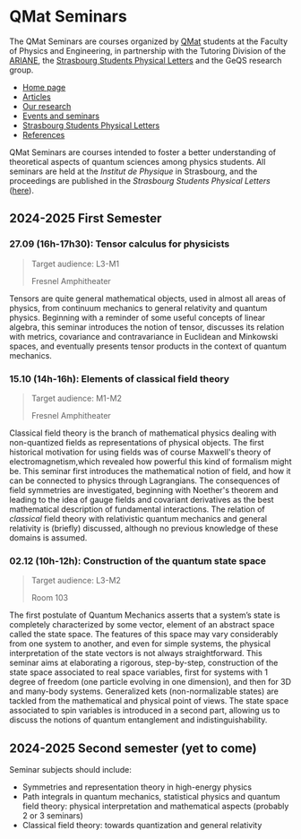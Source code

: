 # QMat Seminars

The QMat Seminars are courses organized by [QMat](https://qmat.unistra.fr/) students at the Faculty of Physics and Engineering, in partnership with the Tutoring Division of the [ARIANE](https://www.asso-ariane.fr/), the [Strasbourg Students Physical Letters](https://2spl.odoo.com/) and the GeQS research group.

- [Home page](../index.md)
- [Articles](../articles.md)
- [Our research](../research.md)
- [Events and seminars](../events.md)
- [Strasbourg Students Physical Letters](../journal.md)
- [References](../references.md)

QMat Seminars are courses intended to foster a better understanding of theoretical aspects of quantum sciences among physics students. All seminars are held at the _Institut de Physique_ in Strasbourg, and the proceedings are published in the _Strasbourg Students Physical Letters_ ([here](https://2spl.odoo.com/seminars)).

## 2024-2025 First Semester

### 27.09 (16h-17h30): Tensor calculus for physicists

  > Target audience: L3-M1
  > 
  > Fresnel Amphitheater

Tensors are quite general mathematical objects, used in almost all areas of physics, from continuum mechanics to general relativity and quantum physics. Beginning with a reminder of some useful concepts of linear algebra, this seminar introduces the notion of tensor, discusses its relation with metrics, covariance and contravariance in Euclidean and Minkowski spaces, and eventually presents tensor products in the context of quantum mechanics.

### 15.10 (14h-16h): Elements of classical field theory

  > Target audience: M1-M2
  > 
  > Fresnel Amphitheater

Classical field theory is the branch of mathematical physics dealing with non-quantized fields as representations of physical objects. The first historical motivation for using fields was of course Maxwell's theory of electromagnetism,which revealed how powerful this kind of formalism might be. This seminar first introduces the mathematical notion of field, and how it can be connected to physics through Lagrangians. The consequences of field symmetries are investigated, beginning with Noether's theorem and leading to the idea of gauge fields and covariant derivatives as the best mathematical description of fundamental interactions. The relation of _classical_ field theory with relativistic quantum mechanics and general relativity is (briefly) discussed, although no previous knowledge of these domains is assumed.

### 02.12 (10h-12h): Construction of the quantum state space

  > Target audience: L3-M2
  > 
  > Room 103

The first postulate of Quantum Mechanics asserts that a system’s state is completely characterized by some vector, element of an abstract space called the state space. The features of this space may vary considerably from one system to another, and even for simple systems, the physical interpretation of the state vectors is not always straightforward. This seminar aims at elaborating a rigorous, step-by-step, construction of the state space associated to real space variables, first for systems with 1 degree of freedom (one particle evolving in one dimension), and then for 3D and many-body systems. Generalized kets (non-normalizable states) are tackled from the mathematical and physical point of views. The state space associated to spin variables is introduced in a second part, allowing us to discuss the notions of quantum entanglement and indistinguishability.

## 2024-2025 Second semester (yet to come)

Seminar subjects should include:

- Symmetries and representation theory in high-energy physics
- Path integrals in quantum mechanics, statistical physics and quantum field theory: physical interpretation and mathematical aspects (probably 2 or 3 seminars)
- Classical field theory: towards quantization and general relativity
